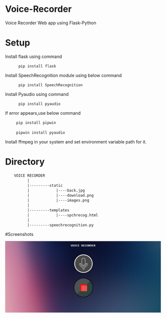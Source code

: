 # Voice-Recorder
Voice Recorder Web app using Flask-Python

# Setup

Install flask using command

          pip install flask
          
Install SpeechRecognition module using below command
          
          pip install SpeechRecognition
                
Install Pyaudio using command

          pip install pyaudio
          
If error appears,use below command
         
         pip install pipwin
         
         pipwin install pyaudio
        
Install ffmpeg in your system and set environment variable path for it.

# Directory
 
        VOICE RECORDER
              |
              |---------static
              |            |----back.jpg
              |            |----download.png
              |            |----images.png
              |
              |---------templates  
              |            |----spchrecog.html
              |
              |---------speechrecognition.py
              
              
 #Screenshots
 
 ![screenshots](https://github.com/sribalaji205/Voice-Recorder/blob/main/samples/Capture1.PNG)
